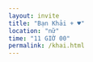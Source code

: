```yaml
---
layout: invite
title: "Bạn Khải + ♥"
location: "nữ"
time: "11 GIỜ 00"
permalink: /khai.html
---
```


